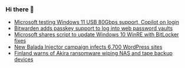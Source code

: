 ### Hi there 👋

<!--START_SECTION:feed-->
* [Microsoft testing Windows 11 USB 80Gbps support, Copilot on login](https://www.bleepingcomputer.com/news/microsoft/microsoft-testing-windows-11-usb-80gbps-support-copilot-on-login/)
* [Bitwarden adds passkey support to log into web password vaults](https://www.bleepingcomputer.com/news/security/bitwarden-adds-passkey-support-to-log-into-web-password-vaults/)
* [Microsoft shares script to update Windows 10 WinRE with BitLocker fixes](https://www.bleepingcomputer.com/news/microsoft/microsoft-shares-script-to-update-windows-10-winre-with-bitlocker-fixes/)
* [New Balada Injector campaign infects 6,700 WordPress sites](https://www.bleepingcomputer.com/news/security/new-balada-injector-campaign-infects-6-700-wordpress-sites/)
* [Finland warns of Akira ransomware wiping NAS and tape backup devices](https://www.bleepingcomputer.com/news/security/finland-warns-of-akira-ransomware-wiping-nas-and-tape-backup-devices/)
<!--END_SECTION:feed-->

<!--
**frankenk/frankenk** is a ✨ _special_ ✨ repository because its `README.md` (this file) appears on your GitHub profile.

Here are some ideas to get you started:

- 🔭 I’m currently working on ...
- 🌱 I’m currently learning ...
- 👯 I’m looking to collaborate on ...
- 🤔 I’m looking for help with ...
- 💬 Ask me about ...
- 📫 How to reach me: ...
- 😄 Pronouns: ...
- ⚡ Fun fact: ...
-->




